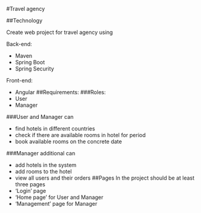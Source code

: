 #Travel agency 

##Technology

Create web project for travel agency using 

Back-end:

-	Maven
-	Spring Boot
-	Spring Security

Front-end:

- Angular
##Requirements:
###Roles: 
-	User
-	Manager

###User and Manager can 
-	find hotels in different countries
-	check if there are available rooms in hotel for period
-	book available rooms on the concrete date

###Manager additional can
-	add hotels in the system
-	add rooms to the hotel
-	view all users and their orders
##Pages
In the project should be at least three pages
-	‘Login’ page
-	‘Home page’ for User and Manager
-	‘Management’ page for Manager
